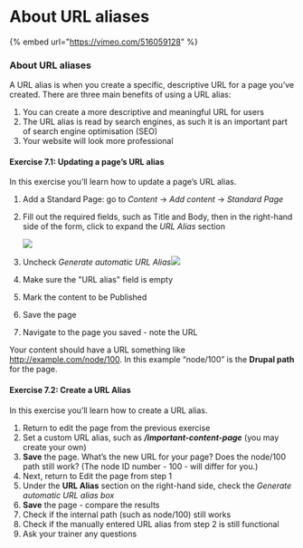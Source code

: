 # About URL aliases

{% embed url="https://vimeo.com/516059128" %}



### About URL aliases

A URL alias is when you create a specific, descriptive URL for a page you’ve created. There are three main benefits of using a URL alias:

1. You can create a more descriptive and meaningful URL for users
2. The URL alias is read by search engines, as such it is an important part of search engine optimisation \(SEO\)
3. Your website will look more professional

#### Exercise 7.1: Updating a page’s URL alias

In this exercise you’ll learn how to update a page’s URL alias.

1. Add a Standard Page: go to _Content_ → _Add content_ → _Standard Page_
2. Fill out the required fields, such as Title and Body, then in the right-hand side of the form, click to expand the _URL Alias_ section

   ![](../.gitbook/assets/72%20%281%29%20%281%29.png)

3. Uncheck _Generate automatic URL Alias_![](../.gitbook/assets/73%20%281%29.png)
4. Make sure the "URL alias" field is empty
5. Mark the content to be Published
6. Save the page
7. Navigate to the page you saved - note the URL

Your content should have a URL something like http://example.com/node/100. In this example “node/100” is the **Drupal path** for the page.

#### Exercise 7.2: Create a URL Alias

In this exercise you’ll learn how to create a URL alias.

1. Return to edit the page from the previous exercise
2. Set a custom URL alias, such as _**/important-content-page**_ \(you may create your own\)
3. **Save** the page. What’s the new URL for your page? Does the node/100 path still work? \(The node ID number - 100 - will differ for you.\)
4. Next, return to Edit the page from step 1
5. Under the **URL Alias** section on the right-hand side, check the _Generate automatic URL alias box_
6. **Save** the page - compare the results
7. Check if the internal path \(such as node/100\) still works
8. Check if the manually entered URL alias from step 2 is still functional
9. Ask your trainer any questions

